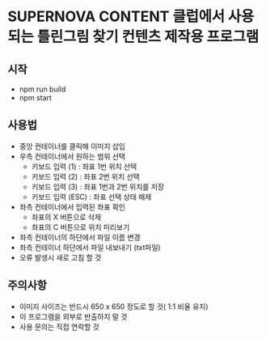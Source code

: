 # SUPERNOVA CONTENT 클럽에서 사용되는 틀린그림 찾기 컨텐츠 제작용 프로그램

## 시작
 + npm run build
 + npm start

## 사용법
 + 중앙 컨테이너를 클릭해 이미지 삽입
 + 우측 컨테이너에서 원하는 범위 선택
   + 키보드 입력 (1) : 좌표 1번 위치 선택
   + 키보드 입력 (2) : 좌표 2번 위치 선택
   + 키보드 입력 (3) : 좌표 1번과 2번 위치를 저장
   + 키보드 입력 (ESC) : 좌표 선택 상태 해제
 + 좌측 컨테이너에서 입력된 좌표 확인
   + 좌표의 X  버튼으로 삭제
   + 좌표의 C  버튼으로 위치 미리보기
 + 좌측 컨테이너의 하단에서 파일 이름 변경
 + 좌측 컨테이너 하단에서 파일 내보내기 (txt파일)
 + 오류 발생시 새로 고침 할 것

## 주의사항
 + 이미지 사이즈는 반드시 650 x 650 정도로 할 것( 1:1 비율 유지)
 + 이 프로그램을 외부로 반출하지 말 것
 + 사용 문의는 직접 연락할 것
